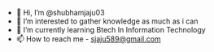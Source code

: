- 👋 Hi, I’m @shubhamjaju03
- 👀 I’m interested to gather knowledge as much as i can
- 🌱 I’m currently learning Btech In Information Technology 
- 📫 How to reach me - sjaju589@gmail.com

<!---
shubhamjaju03/shubhamjaju03 is a ✨ special ✨ repository because its `README.md` (this file) appears on your GitHub profile.
You can click the Preview link to take a look at your changes.
--->
